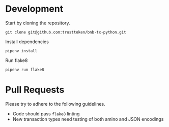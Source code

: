 # Development
Start by cloning the repository.
```
git clone git@github.com:trusttoken/bnb-tx-python.git
```

Install dependencies
```
pipenv install
```

Run flake8
```
pipenv run flake8
```

# Pull Requests
Please try to adhere to the following guidelines.

* Code should pass `flake8` linting
* New transaction types need testing of both amino and JSON encodings
